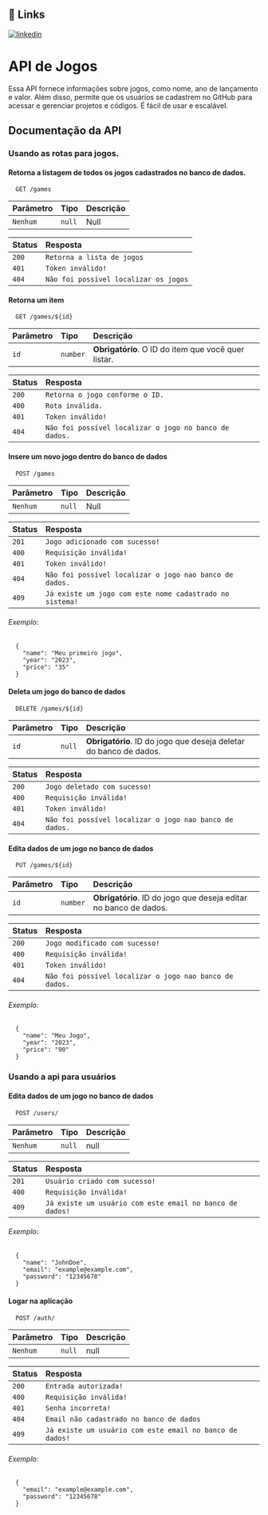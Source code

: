 
## 🔗 Links

[![linkedin](https://img.shields.io/badge/linkedin-0A66C2?style=for-the-badge&logo=linkedin&logoColor=white)](https://www.linkedin.com/in/gilcinei-alves)



# API de Jogos

Essa API fornece informações sobre jogos, como nome, ano de lançamento e valor. Além disso, permite que os usuários se cadastrem no GitHub para acessar e gerenciar projetos e códigos. É fácil de usar e escalável.



## Documentação da API

### Usando as rotas para jogos.

#### Retorna a listagem de todos os jogos cadastrados no banco de dados.

```http
  GET /games
```
| Parâmetro   | Tipo       | Descrição                           |
| :---------- | :--------- | :---------------------------------- |
| `Nenhum` | `null` | Null |

| Status  | Resposta                           |
| :---------- | :---------------------------------- |
| `200` | `Retorna a lista de jogos` |
| `401` | `Token inválido!` |
| `404` | `Não foi possível localizar os jogos` |

#### Retorna um item

```http
  GET /games/${id}
```

| Parâmetro   | Tipo       | Descrição                                   |
| :---------- | :--------- | :------------------------------------------ |
| `id`      | `number` | **Obrigatório**. O ID do item que você quer listar. |

| Status  | Resposta                          |
| :---------- | :---------------------------------- |
| `200` | `Retorna o jogo conforme o ID.` |
| `400` | `Rota inválida.`
| `401` | `Token inválido!` |
| `404` | `Não foi possível localizar o jogo no banco de dados.` |

#### Insere um novo jogo dentro do banco de dados

```http
  POST /games
```

| Parâmetro   | Tipo       | Descrição                                   |
| :---------- | :--------- | :------------------------------------------ |
| `Nenhum`      | `null` | Null |

| Status  | Resposta                           |
| :---------- | :---------------------------------- |
| `201` | `Jogo adicionado com sucesso!` |
| `400` | `Requisição inválida!`
| `401` | `Token inválido!` |
| `404` | `Não foi possível localizar o jogo nao banco de dados.` |
| `409` | `Já existe um jogo com este nome cadastrado no sistema!` |

###### Exemplo:
```http
  {
    "name": "Meu primeiro jogo",
    "year": "2023",
    "price": "35"
  }
```

#### Deleta um jogo do banco de dados

```http
  DELETE /games/${id}
```

| Parâmetro   | Tipo       | Descrição                                   |
| :---------- | :--------- | :------------------------------------------ |
| `id`      | `null` | **Obrigatório**. ID do jogo que deseja deletar do banco de dados. |

| Status  | Resposta                          |
| :---------- | :---------------------------------- |
| `200` | `Jogo deletado com sucesso!` |
| `400` | `Requisição inválida!`
| `401` | `Token inválido!` |
| `404` | `Não foi possível localizar o jogo nao banco de dados.` |

#### Edita dados de um jogo no banco de dados

```http
  PUT /games/${id}
```

| Parâmetro   | Tipo       | Descrição                                   |
| :---------- | :--------- | :------------------------------------------ |
| `id`      | `number` | **Obrigatório**. ID do jogo que deseja editar no banco de dados. |

| Status  | Resposta                           |
| :---------- | :---------------------------------- |
| `200` | `Jogo modificado com sucesso!` |
| `400` | `Requisição inválida!`
| `401` | `Token inválido!` |
| `404` | `Não foi possível localizar o jogo nao banco de dados.` |

###### Exemplo:
```http
  {
    "name": "Meu Jogo",
    "year": "2023",
    "price": "90"
  }
```

### Usando a api para usuários

#### Edita dados de um jogo no banco de dados

```http
  POST /users/
```

| Parâmetro   | Tipo       | Descrição                                   |
| :---------- | :--------- | :------------------------------------------ |
| `Nenhum`      | `null` | null |

| Status  | Resposta                          |
| :---------- | :---------------------------------- |
| `201` | `Usuário criado com sucesso!` |
| `400` | `Requisição inválida!` |
| `409` | `Já existe um usuário com este email no banco de dados!` |

###### Exemplo:
```http
  {
    "name": "JohnDoe",
    "email": "example@example.com",
    "password": "12345678"
  }
```

#### Logar na aplicação

```http
  POST /auth/
```

| Parâmetro   | Tipo       | Descrição                                   |
| :---------- | :--------- | :------------------------------------------ |
| `Nenhum`      | `null` | null |

| Status  | Resposta                           |
| :---------- | :---------------------------------- |
| `200` | `Entrada autorizada!` |
| `400` | `Requisição inválida!` |
| `401` | `Senha incorreta!` |
| `404` | `Email não cadastrado no banco de dados` |
| `409` | `Já existe um usuário com este email no banco de dados!` |

###### Exemplo:
```http
  {
    "email": "example@example.com",
    "password": "12345678"
  }
```
